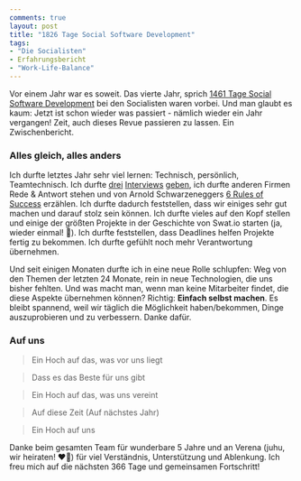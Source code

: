 ```yaml
---
comments: true
layout: post
title: "1826 Tage Social Software Development"
tags:
- "Die Socialisten"
- Erfahrungsbericht
- "Work-Life-Balance"
---
```

Vor einem Jahr war es soweit. Das vierte Jahr, sprich [1461 Tage Social Software Development](http://johannes.nagl.name/2015/1461-Tage-Social-Software-Development/) bei den Socialisten waren vorbei. Und man glaubt es kaum: Jetzt ist schon wieder was passiert - nämlich wieder ein Jahr vergangen! Zeit, auch dieses Revue passieren zu lassen. Ein Zwischenbericht.

### Alles gleich, alles anders ###

Ich durfte letztes Jahr sehr viel lernen: Technisch, persönlich, Teamtechnisch. Ich durfte [drei](https://www.bugtrackers.io/interview-swatio-johannes-nagl) [Interviews](https://www.blossom.co/blog/development-workflow-by-example-swat-io-walls-io) [geben](https://medium.com/@sharifsbeat/b7e1d1f111f#.6a0lw8aab), ich durfte anderen Firmen Rede & Antwort stehen und von Arnold Schwarzeneggers [6 Rules of Success](https://www.youtube.com/watch?v=EyhOmBPtGNM) erzählen. Ich durfte dadurch feststellen, dass wir einiges sehr gut machen und darauf stolz sein können. Ich durfte vieles auf den Kopf stellen und einige der größten Projekte in der Geschichte von Swat.io starten (ja, wieder einmal! 💪). Ich durfte feststellen, dass Deadlines helfen Projekte fertig zu bekommen. Ich durfte gefühlt noch mehr Verantwortung übernehmen.

Und seit einigen Monaten durfte ich in eine neue Rolle schlupfen: Weg von den Themen der letzten 24 Monate, rein in neue Technologien, die uns bisher fehlten. Und was macht man, wenn man keine Mitarbeiter findet, die diese Aspekte übernehmen können? Richtig: **Einfach selbst machen**. Es bleibt spannend, weil wir täglich die Möglichkeit haben/bekommen, Dinge auszuprobieren und zu verbessern. Danke dafür. 

### Auf uns ###

> Ein Hoch auf das, was vor uns liegt

> Dass es das Beste für uns gibt

> Ein Hoch auf das, was uns vereint

> Auf diese Zeit (Auf nächstes Jahr)

> Ein Hoch auf uns

Danke beim gesamten Team für wunderbare 5 Jahre und an Verena (juhu, wir heiraten! ❤️🎉) für viel Verständnis, Unterstützung und Ablenkung. Ich freu mich auf die nächsten 366 Tage und gemeinsamen Fortschritt!

